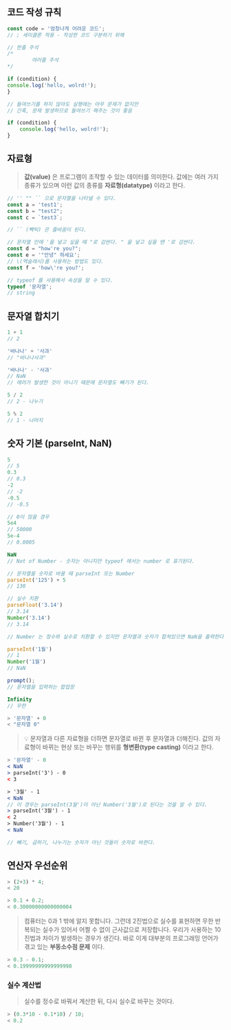## 코드 작성 규칙

```js
const code = '엄청나게 어려운 코드';
// ; 세미클론 적용 - 작성한 코드 구분하기 위해

// 한줄 주석
/* 
		여러줄 주석
*/

if (condition) {
console.log('hello, wolrd!');
}

// 들여쓰기를 하지 않아도 실행에는 아무 문제가 없지만 
// 간혹, 문제 발생하므로 들여쓰기 해주는 것이 좋음

if (condition) {
	console.log('hello, wolrd!');
}

```

## 자료형

> **값(value)** 은 프로그램이 조작할 수 있는 데이터를 의미한다.
> 값에는 여러 가지 종류가 있으며 이런 값의 종류를 **자료형(datatype)** 이라고 한다.

```js
// '' "" `` 으로 문자열을 나타낼 수 있다.
const a = 'test1';
const b = "test2";
const c = `test3`;

// `` (빽틱) 은 줄바꿈이 된다.

// 문자열 안에 '을 넣고 싶을 때 "로 감싼다. " 을 넣고 싶을 땐 '로 감싼다.
const d = "how're you?";
const e = '"안녕" 하세요';
// \(역슬래시)를 사용하는 방법도 있다. 
const f = 'how\'re you?';

// typeof 를 사용해서 속성을 알 수 있다.
typeof '문자열';
// string
```

## 문자열 합치기

```jsx
1 + 1 
// 2

'바나나' + '사과'
// "바나나사과"

'바나나' - '사과'
// NaN
// 에러가 발생한 것이 아니기 때문에 문자열도 빼기가 된다.

5 / 2
// 2 - 나누기

5 % 2
// 1 - 나머지
```

## 숫자 기본 (parseInt, NaN)

```jsx
5
// 5
0.3
// 0.3
-2 
// -2
-0.5
// -0.5

// 0이 많을 경우
5e4
// 50000
5e-4
// 0.0005

NaN
// Not of Number - 숫자는 아니지만 typeof 에서는 number 로 표기된다.

// 문자열을 숫자로 바꿀 때 parseInt 또는 Number
parseInt('125') + 5
// 130

// 실수 치환
parseFloat('3.14')
// 3.14
Number('3.14')
// 3.14

// Number 는 정수와 실수로 치환할 수 있지만 문자열과 숫자가 합쳐있으면 NaN을 출력한다.

parseInt('1월')
// 1
Number('1월')
// NaN

prompt();
// 문자열을 입력하는 팝업창 

Infinity
// 무한
```

```jsx
> '문자열' + 0
< "문자열 0"
```

> 💡 문자열과 다른 자료형을 더하면 문자열로 바뀐 후 문자열과 더해진다.
> 값의 자료형이 바뀌는 현상 또는 바꾸는 행위를 **형변환(type casting)** 이라고 한다.

```jsx
> '문자열' - 0
< NaN
> parseInt('3') - 0
< 3

> '3월' - 1
< NaN
// 이 경우는 parseInt(3월')이 아닌 Number('3월')로 된다는 것을 알 수 있다.
> parseInt('3월') - 1
< 2
> Number('3월') - 1
< NaN

// 빼기, 곱하기, 나누기는 숫자가 아닌 것들이 숫자로 바뀐다.
```

## 연산자 우선순위

```jsx
> (2+3) * 4;
< 20

> 0.1 + 0.2;
< 0.30000000000000004
```

> 컴퓨터는 0과 1 밖에 알지 못합니다. 그런데 2진법으로 실수를 표현하면 무한 반복되는 실수가
있어서 어쩔 수 없이 근사값으로 저장합니다.
우리가 사용하는 10 진법과 차이가 발생하는 경우가 생긴다.
바로 이게 대부분의 프로그래밍 언어가 겪고 있는 **부동소수점 문제** 이다.

```js
> 0.3 - 0.1;
< 0.19999999999999998
```

### 실수 계산법

> 실수를 정수로 바꿔서 계산한 뒤, 다시 실수로 바꾸는 것이다.

```js
> (0.3*10 - 0.1*10) / 10;
< 0.2
```
